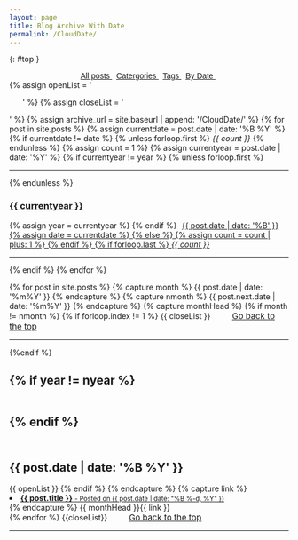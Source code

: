 ```yaml
---
layout: page
title: Blog Archive With Date
permalink: /CloudDate/
---
```

{: #top }


<!-- this code si from https://github.com/daattali/daattali.github.io/blob/master/index.html --> 
<div class="list-filters post-preview" style="text-align:center;font-family:Helvetica;">
  <a href="/categories" class="list-filter"> All posts </a> &nbsp;
  <a href="/CloudCategories" class="list-filter filter-selected"> Catergories </a> &nbsp;
  <a href="/CloudTags" class="list-filter"> Tags </a> &nbsp;
  <a href="/CloudDate" class="list-filter"> By Date </a> &nbsp;
</div>

<div class="post-preview">
{% assign openList = '<ul class="later on">'  %}
{% assign closeList = '</ul>' %}
	{% assign archive_url = site.baseurl | append: '/CloudDate/' %}
	{% for post in site.posts %}
		{% assign currentdate = post.date | date: '%B %Y' %}
			{% if currentdate != date %}
				{% unless forloop.first %}
					<i class="badge">{{ count }}</i></span></a>
				{% endunless %}
				{% assign count = 1 %}
				{% assign currentyear = post.date | date: '%Y' %}
				{% if currentyear != year %}
					{% unless forloop.first %}
					<hr/>
					{% endunless %}
					<h3>
					<span class="fa fa-calendar" aria-hidden="true"></span>
					<a href="{{ archive_url }}#{{ currentyear }}">{{ currentyear }}</a>
					</h3>
					{% assign year = currentyear %}
				{% endif %}
				<a href="{{ archive_url }}#{{ currentdate }}"  class="btn btn-default" style="padding: 0px 5px;"><span class="fa fa-folder-open" aria-hidden="true" style="color: #1C1C1C;">{{ post.date | date: '%B' }} <!-- style="color: #1C1C1C;" is font color of span -->
				{% assign date = currentdate %}
			{% else %}
				{% assign count = count | plus: 1 %}
			{% endif %}
			{% if forloop.last %}
				<i class="badge">{{ count }}</i></span></a><hr/>
			{% endif %}
	{% endfor %}

{% for post in site.posts %}
    {% capture month %}
      {{ post.date | date: '%m%Y' }}
    {% endcapture %}
    {% capture nmonth %}
      {{ post.next.date | date: '%m%Y' }}
    {% endcapture %}
      {% capture monthHead %}
        {% if month != nmonth %}
          {% if  forloop.index != 1  %}
              {{ closeList }}
              <small markdown="1" style="padding-bottom: 35px"><!--[back to top](#top)-->
                <a href="#top" class="btn btn-default" style="font-size: 15px; padding: 0px 5px; margin-left: 30px">
                  <span class="fa fa-refresh" aria-hidden="true"></span> Go back to the top
                </a>
              </small>
              <hr/>
          {%endif %}
        <h2 class="">
            {% if year != nyear %}
          <div id="{{ post.date | date: '%Y' }}" style="padding-top:50px"></div>
          {% endif %} 
          <div id="{{ post.date | date:  '%B %Y'  }}" style="padding-top:57px"></div>
         {{ post.date | date: '%B %Y' }}
       </h2>{{ openList }}
      {% endif %}
    {% endcapture %}
    {% capture link %}
        <li>
            <a class="post-subtitle" href="{{ site.baseurl }}{{ post.url }}">
              <strong>{{ post.title }}</strong>
              <small class="post-meta"> - Posted on {{ post.date | date: "%B %-d, %Y" }}</small>
            </a>
        </li>
    {% endcapture %}
    {{ monthHead }}{{ link }}       
{% endfor %}
{{closeList}}
    <small markdown="1"><!--[back to top](#top)-->
       <a href="#top" class="btn btn-default" style="font-size: 15px; padding: 0px 5px; margin-left: 30px">
         <span class="fa fa-refresh" aria-hidden="true"></span> Go back to the top
       </a>
    </small>
    <hr/>
</div>

